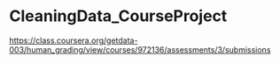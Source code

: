 CleaningData_CourseProject
==========================

https://class.coursera.org/getdata-003/human_grading/view/courses/972136/assessments/3/submissions
